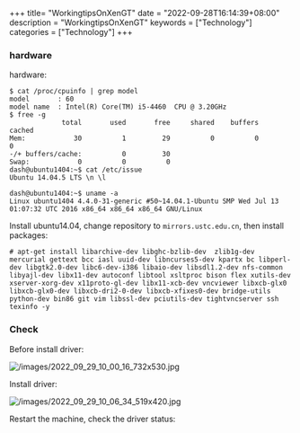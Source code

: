 +++
title= "WorkingtipsOnXenGT"
date = "2022-09-28T16:14:39+08:00"
description = "WorkingtipsOnXenGT"
keywords = ["Technology"]
categories = ["Technology"]
+++
### hardware
hardware:    

```
$ cat /proc/cpuinfo | grep model
model		: 60
model name	: Intel(R) Core(TM) i5-4460  CPU @ 3.20GHz
$ free -g
             total       used       free     shared    buffers     cached
Mem:            30          1         29          0          0          0
-/+ buffers/cache:          0         30
Swap:            0          0          0
dash@ubuntu1404:~$ cat /etc/issue
Ubuntu 14.04.5 LTS \n \l

dash@ubuntu1404:~$ uname -a
Linux ubuntu1404 4.4.0-31-generic #50~14.04.1-Ubuntu SMP Wed Jul 13 01:07:32 UTC 2016 x86_64 x86_64 x86_64 GNU/Linux

```

Install ubuntu14.04, change repository to `mirrors.ustc.edu.cn`, then install packages:    

```
# apt-get install libarchive-dev libghc-bzlib-dev  zlib1g-dev mercurial gettext bcc iasl uuid-dev libncurses5-dev kpartx bc libperl-dev libgtk2.0-dev libc6-dev-i386 libaio-dev libsdl1.2-dev nfs-common libyajl-dev libx11-dev autoconf libtool xsltproc bison flex xutils-dev xserver-xorg-dev x11proto-gl-dev libx11-xcb-dev vncviewer libxcb-glx0 libxcb-glx0-dev libxcb-dri2-0-dev libxcb-xfixes0-dev bridge-utils python-dev bin86 git vim libssl-dev pciutils-dev tightvncserver ssh texinfo -y
```


### Check
Before install driver:    

![/images/2022_09_29_10_00_16_732x530.jpg](/images/2022_09_29_10_00_16_732x530.jpg)

Install driver:    

![/images/2022_09_29_10_06_34_519x420.jpg](/images/2022_09_29_10_06_34_519x420.jpg)

Restart the machine, check the driver status:    


